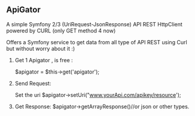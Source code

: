 ApiGator
--------
A simple Symfony 2/3 
(UriRequest-JsonResponse) API REST HttpClient 
powered by CURL (only GET method 4 now)

Offers a Symfony service to get data from all type of 
API REST using Curl but without worry about it :)
 
1. Get 1 Apigator , is free :

    $apigator = $this->get('apigator');
2. Send Request:
  
    Set the uri $apigator->setUri("www.yourApi.com/apikey/resource');
3. Get Response:
    $apigator->getArrayResponse()//or json or other types.



